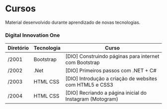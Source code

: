 # Cursos
Material desenvolvido durante aprendizado de novas tecnologias.

### Digital Innovation One

Diretório | Tecnologia | Curso
--------- | ---------- | ---------------------------------------
/2001 | Bootstrap |[DIO] Construindo páginas para internet com Bootstrap
/2002 | .Net |[DIO] Primeiros passos com .NET + C#
/2003 | HTML CSS |[DIO] Introdução a criação de websites com HTML5 e CSS3
/2004 | HTML CSS |[DIO] Recriando a página inicial do Instagram (Motogram)


